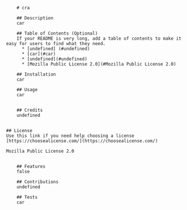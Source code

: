 
        # cra

        ## Description
        car
    
        ## Table of Contents (Optional)
        If your README is very long, add a table of contents to make it easy for users to find what they need.
          * [undefined] (#undefined)
          * [car](#car)
          * [undefined](#undefined)
          * [Mozilla Public License 2.0](#Mozilla Public License 2.0)
    
        ## Installation
        car
    
        ## Usage
        car


        ## Credits
        undefined

        
    ## License
    Use this link if you need help choosing a license 
    [https://choosealicense.com/](https://choosealicense.com/)
  
    Mozilla Public License 2.0
  
    
        ## Features
        false
    
        ## Contributions
        undefined
    
        ## Tests
        car
    
    
      